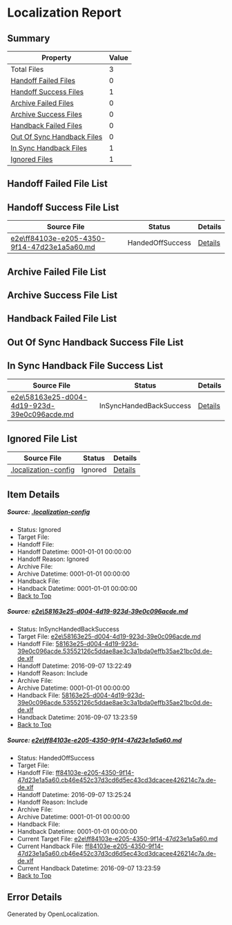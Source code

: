 # <a name='report-top'></a> Localization Report

## Summary
 Property | Value 
 -------- | ----- 
 Total Files | 3
[ Handoff Failed Files ](#handoff-failed-list)| 0
[ Handoff Success Files ](#handoff-success-list)| 1
[ Archive Failed Files ](#archive-failed-list)| 0
[ Archive Success Files ](#archive-success-list)| 0
[ Handback Failed Files ](#handback-failed-list)| 0
[ Out Of Sync Handback Files ](#outofsync-handback-success-list)| 0
[ In Sync Handback Files ](#insync-handback-success-list)| 1
[ Ignored Files ](#ignored-list)| 1

## <a name='handoff-failed-list'></a> Handoff Failed File List

## <a name='handoff-success-list'></a> Handoff Success File List
 Source File | Status | Details 
 ----------- | ------ | ------- 
 [e2e\ff84103e-e205-4350-9f14-47d23e1a5a60.md](https://github.com/OpenLocalizationTestOrg/ol-test0/blob/5c606d94b00445f33e3dc7dbf1e618a69f677c41/e2e/ff84103e-e205-4350-9f14-47d23e1a5a60.md) | HandedOffSuccess | [Details](#d713c6ec61f3d9900df3738ffc68f6f006992a9c2)

## <a name='archive-failed-list'></a> Archive Failed File List

## <a name='archive-success-list'></a> Archive Success File List

## <a name='handback-failed-list'></a> Handback Failed File List

## <a name='outofsync-handback-success-list'></a> Out Of Sync Handback Success File List

## <a name='insync-handback-success-list'></a> In Sync Handback File Success List
 Source File | Status | Details 
 ----------- | ------ | ------- 
 [e2e\58163e25-d004-4d19-923d-39e0c096acde.md](https://github.com/OpenLocalizationTestOrg/ol-test0/blob/66ef41d5be6c5079429fab1b373a0296966b6109/e2e/58163e25-d004-4d19-923d-39e0c096acde.md) | InSyncHandedBackSuccess | [Details](#887e39c25d099d718d11cdcfc3a76ebb4c6620bd1)

## <a name='ignored-list'></a> Ignored File List
 Source File | Status | Details 
 ----------- | ------ | ------- 
 [.localization-config](https://github.com/OpenLocalizationTestOrg/ol-test0/blob/5c606d94b00445f33e3dc7dbf1e618a69f677c41/.localization-config) | Ignored | [Details](#c268a05ecaa7ec85942ed632c29928ee5bd6da8d0)

## Item Details
##### <a name='c268a05ecaa7ec85942ed632c29928ee5bd6da8d0'></a> Source: [.localization-config](https://github.com/OpenLocalizationTestOrg/ol-test0/blob/5c606d94b00445f33e3dc7dbf1e618a69f677c41/.localization-config)
* Status: Ignored
* Target File: 
* Handoff File: 
* Handoff Datetime: 0001-01-01 00:00:00
* Handoff Reason: Ignored
* Archive File: 
* Archive Datetime: 0001-01-01 00:00:00
* Handback File: 
* Handback Datetime: 0001-01-01 00:00:00
* [Back to Top](#report-top)

##### <a name='887e39c25d099d718d11cdcfc3a76ebb4c6620bd1'></a> Source: [e2e\58163e25-d004-4d19-923d-39e0c096acde.md](https://github.com/OpenLocalizationTestOrg/ol-test0/blob/66ef41d5be6c5079429fab1b373a0296966b6109/e2e/58163e25-d004-4d19-923d-39e0c096acde.md)
* Status: InSyncHandedBackSuccess
* Target File: [e2e\58163e25-d004-4d19-923d-39e0c096acde.md](https://github.com/OpenLocalizationTestOrg/ol-test0-dede/blob/d5d33f48c8c248659dd1c330c3cef0b1887f467b/e2e/58163e25-d004-4d19-923d-39e0c096acde.md)
* Handoff File: [58163e25-d004-4d19-923d-39e0c096acde.53552126c5ddae8ae3c3a1bda0effb35ae21bc0d.de-de.xlf](https://github.com/OpenLocalizationTestOrg/ol-test0-handoff/blob/352e30163476f39600715ae222159c07af74ecb5/ol-handoff/OpenLocalizationTestOrg/ol-test0-dede/yuwzho/ht/58163e25-d004-4d19-923d-39e0c096acde.53552126c5ddae8ae3c3a1bda0effb35ae21bc0d.de-de.xlf)
* Handoff Datetime: 2016-09-07 13:22:49
* Handoff Reason: Include
* Archive File: 
* Archive Datetime: 0001-01-01 00:00:00
* Handback File: [58163e25-d004-4d19-923d-39e0c096acde.53552126c5ddae8ae3c3a1bda0effb35ae21bc0d.de-de.xlf](https://github.com/OpenLocalizationTestOrg/ol-test0-handback/blob/bf88f245c1a2fcbb42f188c6829f1aa69b8a1d45/ol-handback/OpenLocalizationTestOrg/ol-test0-dede/yuwzho/ht/58163e25-d004-4d19-923d-39e0c096acde.53552126c5ddae8ae3c3a1bda0effb35ae21bc0d.de-de.xlf)
* Handback Datetime: 2016-09-07 13:23:59
* [Back to Top](#report-top)

##### <a name='d713c6ec61f3d9900df3738ffc68f6f006992a9c2'></a> Source: [e2e\ff84103e-e205-4350-9f14-47d23e1a5a60.md](https://github.com/OpenLocalizationTestOrg/ol-test0/blob/5c606d94b00445f33e3dc7dbf1e618a69f677c41/e2e/ff84103e-e205-4350-9f14-47d23e1a5a60.md)
* Status: HandedOffSuccess
* Target File: 
* Handoff File: [ff84103e-e205-4350-9f14-47d23e1a5a60.cb46e452c37d3cd6d5ec43cd3dcacee426214c7a.de-de.xlf](https://github.com/OpenLocalizationTestOrg/ol-test0-handoff/blob/6d3f8c98abbe734fefea1a0d371e79dff8a62436/ol-handoff/OpenLocalizationTestOrg/ol-test0-dede/yuwzho/ht/ff84103e-e205-4350-9f14-47d23e1a5a60.cb46e452c37d3cd6d5ec43cd3dcacee426214c7a.de-de.xlf)
* Handoff Datetime: 2016-09-07 13:25:24
* Handoff Reason: Include
* Archive File: 
* Archive Datetime: 0001-01-01 00:00:00
* Handback File: 
* Handback Datetime: 0001-01-01 00:00:00
* Current Target File: [e2e\ff84103e-e205-4350-9f14-47d23e1a5a60.md](https://github.com/OpenLocalizationTestOrg/ol-test0-dede/blob/d5d33f48c8c248659dd1c330c3cef0b1887f467b/e2e/ff84103e-e205-4350-9f14-47d23e1a5a60.md)
* Current Handback File: [ff84103e-e205-4350-9f14-47d23e1a5a60.cb46e452c37d3cd6d5ec43cd3dcacee426214c7a.de-de.xlf](https://github.com/OpenLocalizationTestOrg/ol-test0-handback/blob/bf88f245c1a2fcbb42f188c6829f1aa69b8a1d45/ol-handback/OpenLocalizationTestOrg/ol-test0-dede/yuwzho/ht/ff84103e-e205-4350-9f14-47d23e1a5a60.cb46e452c37d3cd6d5ec43cd3dcacee426214c7a.de-de.xlf)
* Current Handback Datetime: 2016-09-07 13:23:59
* [Back to Top](#report-top)


## Error Details

Generated by OpenLocalization.
